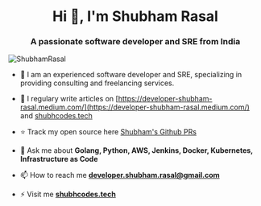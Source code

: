 <h1 align="center">Hi 👋, I'm Shubham Rasal</h1>
<h3 align="center">A passionate software developer and SRE from India</h3>
<p align="left"> <img src="https://komarev.com/ghpvc/?username=ShubhamRasal" alt="ShubhamRasal" /> </p>

- 🔭 I am an experienced software developer and SRE, specializing in providing consulting and freelancing services.

- 📝 I regulary write articles on [https://developer-shubham-rasal.medium.com/](https://developer-shubham-rasal.medium.com/) and [shubhcodes.tech](https://www.shubhcodes.tech/#/)

- ⭐ Track my open source here [ Shubham's Github PRs](https://github.com/pulls?q=is%3Apr+author%3AShubhamRasal+archived%3Afalse+is%3Apublic+)
  
- 💬 Ask me about **Golang, Python, AWS, Jenkins, Docker, Kubernetes, Infrastructure as Code**

- 📫 How to reach me **developer.shubham.rasal@gmail.com**

- ⚡ Visit me **[shubhcodes.tech](https://www.shubhcodes.tech/#/)**

